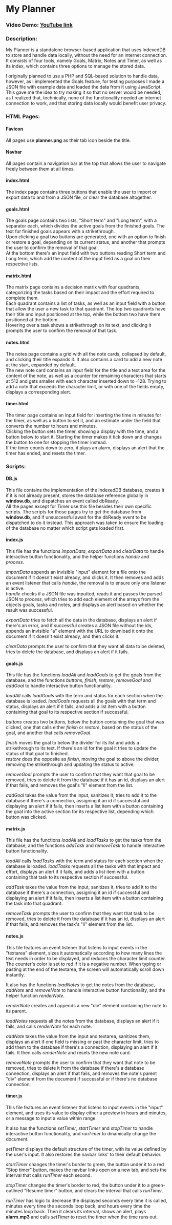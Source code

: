 # My Planner
### Video Demo:  [YouTube link](https://youtu.be/RckM0MbYGOg)
### Description:
My Planner is a standalone browser-based application that uses IndexedDB to store and handle data locally, without the need for an internet connection.
It consists of four tools, namely Goals, Matrix, Notes and Timer, as well as its index, which contains three options to manage the stored data.

I originally planned to use a PHP and SQL-based solution to handle data, however, as I implemented the Goals feature,  for testing purposes I made a JSON file with example data and loaded the data from it using JavaScript. This gave me the idea to try making it so that no server would be needed, as I realized that, technically, none of the functionality needed an internet connection to work, and that storing data locally would benefit user privacy.

### HTML Pages:

#### Favicon
All pages use **planner.png** as their tab icon beside the title.

#### Navbar
All pages contain a navigation bar at the top that allows the user to navigate freely between them at all times.

#### index.html
The index page contains three buttons that enable the user to import or export data to and from a JSON file, or clear the database altogether.

#### goals.html
The goals page contains two lists, "Short term" and "Long term", with a separator each, which divides the active goals from the finished goals. The text for finished goals appears with a strikethrough.\
Upon clicking a goal two buttons are generated, one with an option to finish or restore a goal, depending on its current status, and another that prompts the user to confirm the removal of that goal.\
At the bottom there's an input field with two buttons reading Short term and Long term, which add the content of the input field as a goal on their respective lists.

#### matrix.html
The matrix page contains a decision matrix with four quadrants, categorizing the tasks based on their impact and the effort required to complete them.\
Each quadrant contains a list of tasks, as well as an input field with a button that allow the user a new task to that quadrant. The top two quadrants have their title and input positioned at the top, while the bottom two have them positioned at the bottom.\
Hovering over a task shows a strikethrough on its text, and clicking it prompts the user to confirm the removal of that task.

#### notes.html
The notes page contains a grid with all the note cards, collapsed by default, and clicking their title expands it. It also contains a card to add a new note at the start, expanded by default.\
The new note card contains an input field for the title and a text area for the content of the note, as well as a counter for remaining characters that starts at 512 and gets smaller with each character inserted down to -128. Trying to add a note that exceeds the character limit, or with one of the fields empty, displays a corresponding alert.

#### timer.html
The timer page contains an input field for inserting the time in minutes for the timer, as well as a button to set it, and an estimate under the field that converts the number to hours and minutes.\
Clicking the button sets the timer, showing a display with the time, and a button below to start it. Starting the timer makes it tick down and changes the button to one for stopping the timer instead.\
If the timer counts down to zero, it plays an alarm, displays an alert that the timer has ended, and resets the timer.

### Scripts:

#### DB.js
This file contains the implementation of the IndexedDB database, creates it if it is not already present, stores the database reference globally in **window.db**, and dispatches an event called dbReady.\
All the pages except for Timer use this file besides their own specific scripts. The scripts for those pages try to get the database from **window.db**, and if unsuccessful await for the dbReady event to be dispatched to do it instead. This approach was taken to ensure the loading of the database no matter which script gets loaded first.

#### index.js
This file has the functions *importData*, *exportData* and *clearData* to handle interactive button functionality, and the helper functions *handle* and *process*.

*importData* appends an invisible "input" element for a file onto the document if it doesn't exist already, and clicks it. It then removes and adds an event listener that calls *handle*, the removal is to ensure only one listener is active.\
*handle* checks if a JSON file was inputted, reads it and passes the parsed JSON to *process*, which tries to add each element of the arrays from the objects goals, tasks and notes, and displays an alert based on whether the result was successful.

*exportData* tries to fetch all the data in the database, displays an alert if there's an error, and if successful creates a JSON file without the ids, appends an invisible "a" element with the URL to download it onto the document if it doesn't exist already, and then clicks it.

*clearData* prompts the user to confirm that they want all data to be deleted, tries to delete the database, and displays an alert if it fails.

#### goals.js
This file has the functions *loadAll* and *loadGoals* to get the goals from the database, and the functions *buttons*, *finish*, *restore*, *removeGoal* and *addGoal* to handle interactive button functionality.

*loadAll* calls *loadGoals* with the term and status for each section when the database is loaded. *loadGoals* requests all the goals with that term and status, displays an alert if it fails, and adds a list item with a button containing that goal to its respective section if successful.

*buttons* creates two buttons, below the button containing the goal that was clicked, one that calls either *finish* or *restore*, based on the status of the goal, and another that calls *removeGoal*.

*finish* moves the goal to below the divider for its list and adds a strikethrough to its text. If there's an id for the goal it tries to update the status of that goal to finished.\
*restore* does the opposite as *finish*, moving the goal to above the divider, removing the strikethrough and updating the status to active.

*removeGoal* prompts the user to confirm that they want that goal to be removed, tries to delete it from the database if it has an id, displays an alert if that fails, and removes the goal's "li" element from the list.

*addGoal* takes the value from the input, sanitizes it, tries to add it to the database if there's a connection, assigning it an id if successful and displaying an alert if it fails, then inserts a list item with a button containing the goal into the active section for its respective list, depending which button was clicked.

#### matrix.js
This file has the functions *loadAll* and *loadTasks* to get the tasks from the database, and the functions *addTask* and *removeTask* to handle interactive button functionality.

*loadAll* calls *loadTasks* with the term and status for each section when the database is loaded. *loadTasks* requests all the tasks with that impact and effort, displays an alert if it fails, and adds a list item with a button containing that task to its respective section if successful.

*addTask* takes the value from the input, sanitizes it, tries to add it to the database if there's a connection, assigning it an id if successful and displaying an alert if it fails, then inserts a list item with a button containing the task into that quadrant.

*removeTask* prompts the user to confirm that they want that task to be removed, tries to delete it from the database if it has an id, displays an alert if that fails, and removes the task's "li" element from the list.

#### notes.js
This file features an event listener that listens to input events in the "textarea" element, sizes it automatically according to how many lines the text needs in order to be displayed, and reduces the character limit counter. The counter's color is set to red if it is a negative number. When typing or pasting at the end of the textarea, the screen will automatically scroll down instantly.

It also has the functions *loadNotes* to get the notes from the database, *addNote* and *removeNote* to handle interactive button functionality, and the helper function *renderNote*.

*renderNote* creates and appends a new "div" element containing the note to its parent.

*loadNotes* requests all the notes from the database, displays an alert if it fails, and calls *renderNote* for each note.

*addNote* takes the value from the input and textarea, sanitizes them, displays an alert if one field is missing or past the character limit, tries to add them to the database if there's a connection, displaying an alert if it fails. It then calls *renderNote* and resets the new note card.

*removeNote* prompts the user to confirm that they want that note to be removed, tries to delete it from the database if there's a database connection, displays an alert if that fails, and removes the note's parent "div" element from the document if successful or if there's no database connection.

#### timer.js
This file features an event listener that listens to input events in the "input" element, and uses its value to display either a preview in hours and minutes, or a message to input a value within range.

It also has the functions *setTimer*, *startTimer* and *stopTimer* to handle interactive button functionality, and *runTimer* to dinamically change the document.

*setTimer* displays the default structure of the timer, with its value defined by the user's input. It also restores the navbar links' to their default behavior.

*startTimer* changes the timer's border to green, the button under it to a red "Stop timer" button, makes the navbar links open on a new tab, and sets the interval that calls *runTimer* each second.

*stopTimer* changes the timer's border to red, the button under it to a green-outlined "Resume timer" button, and clears the interval that calls *runTimer*.

*runTimer* has logic to decrease the displayed seconds every time it is called, minutes every time the seconds loop back, and hours every time the minutes loop back. Then it clears its interval, shows an alert, plays **alarm.mp3** and calls *setTimer* to reset the timer when the time runs out.
